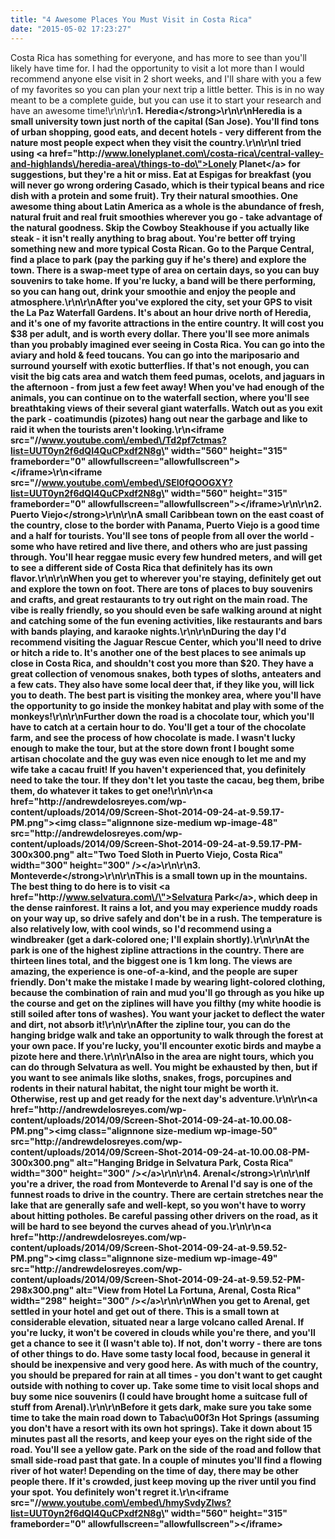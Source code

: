 ```yaml
---
title: "4 Awesome Places You Must Visit in Costa Rica"
date: "2015-05-02 17:23:27"
---
```


Costa Rica has something for everyone, and has more to see than you'll likely have time for. I had the opportunity to visit a lot more than I would recommend anyone else visit in 2 short weeks, and I'll share with you a few of my favorites so you can plan your next trip a little better. This is in no way meant to be a complete guide, but you can use it to start your research and have an awesome time!\r\n\r\n<strong>1. Heredia<\/strong>\r\n\r\nHeredia is a small university town just north of the capital (San Jose). You'll find tons of urban shopping, good eats, and decent hotels - very different from the nature most people expect when they visit the country.\r\n\r\nI tried using <a href=\"http:\/\/www.lonelyplanet.com\/costa-rica\/central-valley-and-highlands\/heredia-area\/things-to-do\">Lonely Planet<\/a> for suggestions, but they're a hit or miss. Eat at Espigas for breakfast (you will never go wrong ordering Casado, which is their typical beans and rice dish with a protein and some fruit). Try their natural smoothies. One awesome thing about Latin America as a whole is the abundance of fresh, natural fruit and real fruit smoothies wherever you go - take advantage of the natural goodness. Skip the Cowboy Steakhouse if you actually like steak - it isn't really anything to brag about. You're better off trying something new and more typical Costa Rican. Go to the Parque Central, find a place to park (pay the parking guy if he's there) and explore the town. There is a swap-meet type of area on certain days, so you can buy souvenirs to take home. If you're lucky, a band will be there performing, so you can hang out, drink your smoothie and enjoy the people and atmosphere.\r\n\r\nAfter you've explored the city, set your GPS to visit the La Paz Waterfall Gardens. It's about an hour drive north of Heredia, and it's one of my favorite attractions in the entire country. It will cost you $38 per adult, and is worth every dollar. There you'll see more animals than you probably imagined ever seeing in Costa Rica. You can go into the aviary and hold &amp; feed toucans. You can go into the mariposario and surround yourself with exotic butterflies. If that's not enough, you can visit the big cats area and watch them feed pumas, ocelots, and jaguars in the afternoon - from just a few feet away! When you've had enough of the animals, you can continue on to the waterfall section, where you'll see breathtaking views of their several giant waterfalls. Watch out as you exit the park - coatimundis (pizotes) hang out near the garbage and like to raid it when the tourists aren't looking.\r\n<iframe src=\"\/\/www.youtube.com\/embed\/Td2pf7ctmas?list=UUT0yn2f6dQI4QuCPxdf2N8g\" width=\"560\" height=\"315\" frameborder=\"0\" allowfullscreen=\"allowfullscreen\"><\/iframe>\r\n<iframe src=\"\/\/www.youtube.com\/embed\/SEl0fQOOGXY?list=UUT0yn2f6dQI4QuCPxdf2N8g\" width=\"560\" height=\"315\" frameborder=\"0\" allowfullscreen=\"allowfullscreen\"><\/iframe>\r\n\r\n<strong>2. Puerto Viejo<\/strong>\r\n\r\nA small Caribbean town on the east coast of the country, close to the border with Panama, Puerto Viejo is a good time and a half for tourists. You'll see tons of people from all over the world - some who have retired and live there, and others who are just passing through. You'll hear reggae music every few hundred meters, and will get to see a different side of Costa Rica that definitely has its own flavor.\r\n\r\nWhen you get to wherever you're staying, definitely get out and explore the town on foot. There are tons of places to buy souvenirs and crafts, and great restaurants to try out right on the main road. The vibe is really friendly, so you should even be safe walking around at night and catching some of the fun evening activities, like restaurants and bars with bands playing, and karaoke nights.\r\n\r\nDuring the day I'd recommend visiting the Jaguar Rescue Center, which you'll need to drive or hitch a ride to. It's another one of the best places to see animals up close in Costa Rica, and shouldn't cost you more than $20. They have a great collection of venomous snakes, both types of sloths, anteaters and a few cats. They also have some local deer that, if they like you, will lick you to death. The best part is visiting the monkey area, where you'll have the opportunity to go inside the monkey habitat and play with some of the monkeys!\r\n\r\nFurther down the road is a chocolate tour, which you'll have to catch at a certain hour to do. You'll get a tour of the chocolate farm, and see the process of how chocolate is made. I wasn't lucky enough to make the tour, but at the store down front I bought some artisan chocolate and the guy was even nice enough to let me and my wife take a cacau fruit! If you haven't experienced that, you definitely need to take the tour. If they don't let you taste the cacau, beg them, bribe them, do whatever it takes to get one!\r\n\r\n<a href=\"http:\/\/andrewdelosreyes.com\/wp-content\/uploads\/2014\/09\/Screen-Shot-2014-09-24-at-9.59.17-PM.png\"><img class=\"alignnone size-medium wp-image-48\" src=\"http:\/\/andrewdelosreyes.com\/wp-content\/uploads\/2014\/09\/Screen-Shot-2014-09-24-at-9.59.17-PM-300x300.png\" alt=\"Two Toed Sloth in Puerto Viejo, Costa Rica\" width=\"300\" height=\"300\" \/><\/a>\r\n\r\n<strong>3. Monteverde<\/strong>\r\n\r\nThis is a small town up in the mountains. The best thing to do here is to visit <a href=\"http:\/\/www.selvatura.com\/\">Selvatura Park<\/a>, which deep in the dense rainforest. It rains a lot, and you may experience muddy roads on your way up, so drive safely and don't be in a rush. The temperature is also relatively low, with cool winds, so I'd recommend using a windbreaker (get a dark-colored one; I'll explain shortly).\r\n\r\nAt the park is one of the highest zipline attractions in the country. There are thirteen lines total, and the biggest one is 1 km long. The views are amazing, the experience is one-of-a-kind, and the people are super friendly. Don't make the mistake I made by wearing light-colored clothing, because the combination of rain and mud you'll go through as you hike up the course and get on the ziplines will have you filthy (my white hoodie is still soiled after tons of washes). You want your jacket to deflect the water and dirt, not absorb it!\r\n\r\nAfter the zipline tour, you can do the hanging bridge walk and take an opportunity to walk through the forest at your own pace. If you're lucky, you'll encounter exotic birds and maybe a pizote here and there.\r\n\r\nAlso in the area are night tours, which you can do through Selvatura as well. You might be exhausted by then, but if you want to see animals like sloths, snakes, frogs, porcupines and rodents in their natural habitat, the night tour might be worth it. Otherwise, rest up and get ready for the next day's adventure.\r\n\r\n<a href=\"http:\/\/andrewdelosreyes.com\/wp-content\/uploads\/2014\/09\/Screen-Shot-2014-09-24-at-10.00.08-PM.png\"><img class=\"alignnone size-medium wp-image-50\" src=\"http:\/\/andrewdelosreyes.com\/wp-content\/uploads\/2014\/09\/Screen-Shot-2014-09-24-at-10.00.08-PM-300x300.png\" alt=\"Hanging Bridge in Selvatura Park, Costa Rica\" width=\"300\" height=\"300\" \/><\/a>\r\n\r\n<strong>4. Arenal<\/strong>\r\n\r\nIf you're a driver, the road from Monteverde to Arenal I'd say is one of the funnest roads to drive in the country. There are certain stretches near the lake that are generally safe and well-kept, so you won't have to worry about hitting potholes. Be careful passing other drivers on the road, as it will be hard to see beyond the curves ahead of you.\r\n\r\n<a href=\"http:\/\/andrewdelosreyes.com\/wp-content\/uploads\/2014\/09\/Screen-Shot-2014-09-24-at-9.59.52-PM.png\"><img class=\"alignnone size-medium wp-image-49\" src=\"http:\/\/andrewdelosreyes.com\/wp-content\/uploads\/2014\/09\/Screen-Shot-2014-09-24-at-9.59.52-PM-298x300.png\" alt=\"View from Hotel La Fortuna, Arenal, Costa Rica\" width=\"298\" height=\"300\" \/><\/a>\r\n\r\nWhen you get to Arenal, get settled in your hotel and get out of there. This is a small town at considerable elevation, situated near a large volcano called Arenal. If you're lucky, it won't be covered in clouds while you're there, and you'll get a chance to see it (I wasn't able to). If not, don't worry - there are tons of other things to do. Have some tasty local food, because in general it should be inexpensive and very good here. As with much of the country, you should be prepared for rain at all times - you don't want to get caught outside with nothing to cover up. Take some time to visit local shops and buy some nice souvenirs (I could have brought home a suitcase full of stuff from Arenal).\r\n\r\nBefore it gets dark, make sure you take some time to take the main road down to Tabac\u00f3n Hot Springs (assuming you don't have a resort with its own hot springs). Take it down about 15 minutes past all the resorts, and keep your eyes on the right side of the road. You'll see a yellow gate. Park on the side of the road and follow that small side-road past that gate. In a couple of minutes you'll find a flowing river of hot water! Depending on the time of day, there may be other people there. If it's crowded, just keep moving up the river until you find your spot. You definitely won't regret it.\r\n<iframe src=\"\/\/www.youtube.com\/embed\/hmySvdyZlws?list=UUT0yn2f6dQI4QuCPxdf2N8g\" width=\"560\" height=\"315\" frameborder=\"0\" allowfullscreen=\"allowfullscreen\"><\/iframe>


